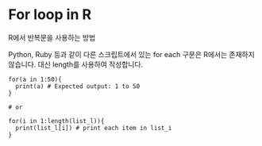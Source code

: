 # For loop in R

R에서 반복문을 사용하는 방법

Python, Ruby 등과 같이 다른 스크립트에서 있는 for each 구문은 R에서는 존재하지 않습니다. 대신 length를 사용하여 작성합니다.

```
for(a in 1:50){
  print(a) # Expected output: 1 to 50
}

# or

for(i in 1:length(list_l)){
  print(list_l[i]) # print each item in list_i
}

```
